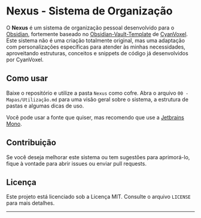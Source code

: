 # Nexus - Sistema de Organização

O **Nexus** é um sistema de organização pessoal desenvolvido para o [Obsidian](https://obsidian.md/), fortemente baseado no [Obsidian-Vault-Template](https://github.com/CyanVoxel/Obsidian-Vault-Template) de [CyanVoxel](https://www.youtube.com/@cyanvoxel). Este sistema não é uma criação totalmente original, mas uma adaptação com personalizações específicas para atender às minhas necessidades, aproveitando estruturas, conceitos e snippets de código já desenvolvidos por CyanVoxel.

## Como usar
Baixe o repositório e utilize a pasta `Nexus` como cofre. Abra o arquivo `00 - Mapas/Utilização.md` para uma visão geral sobre o sistema, a estrutura de pastas e algumas dicas de uso.

Você pode usar a fonte que quiser, mas recomendo que use a [Jetbrains Mono](https://www.jetbrains.com/lp/mono/).

## Contribuição

Se você deseja melhorar este sistema ou tem sugestões para aprimorá-lo, fique à vontade para abrir issues ou enviar pull requests.

## Licença

Este projeto está licenciado sob a Licença MIT. Consulte o arquivo `LICENSE` para mais detalhes.

---
